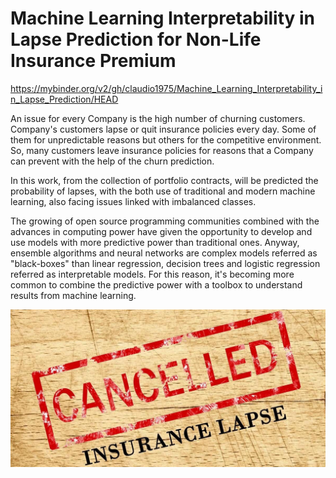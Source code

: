 # Machine Learning Interpretability in Lapse Prediction for Non-Life Insurance Premium

https://mybinder.org/v2/gh/claudio1975/Machine_Learning_Interpretability_in_Lapse_Prediction/HEAD

An issue for every Company is the high number of churning customers. 
Company's customers lapse or quit insurance policies every day. Some of them for unpredictable reasons but others 
for the competitive environment. So, many customers leave insurance policies for reasons that a Company can prevent 
with the help of the churn prediction.

In this work, from the collection of portfolio contracts, will be predicted the probability of lapses, with the both use of traditional
and modern machine learning, also facing issues linked with imbalanced classes. 

The growing of open source programming communities combined with the advances in computing power have given the opportunity to develop 
and use models with more predictive power than traditional ones. Anyway, ensemble algorithms and neural networks are complex models 
referred as "black-boxes" than linear regression, decision trees and logistic regression referred as interpretable models.
For this reason, it's becoming more common to combine the predictive power with a toolbox to understand results from machine learning.


![](images/Lapsed-life-insurace.jpg)
